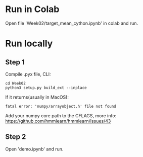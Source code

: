 # Run in Colab
Open file 'Week02/target_mean_cython.ipynb' in colab and run. 

# Run locally
## Step 1
Compile .pyx file, CLI:

    cd Week02
    python3 setup.py build_ext --inplace

If it returns(usually in MacOS):

    fatal error: 'numpy/arrayobject.h' file not found

Add your numpy core path to the CFLAGS, more info:
https://github.com/hmmlearn/hmmlearn/issues/43

## Step 2
Open 'demo.ipynb' and run.

